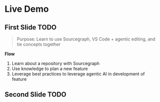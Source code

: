 # Live Demo
<!-- section-time: 15m -->

## First Slide TODO

> Purpose: Learn to use Sourcegraph, VS Code + agentic editing, and tie concepts together
> 

**Flow**

1. Learn about a repository with Sourcegraph
2. Use knowledge to plan a new feature
3. Leverage best practices to leverage agentic AI in development of feature

## Second Slide TODO